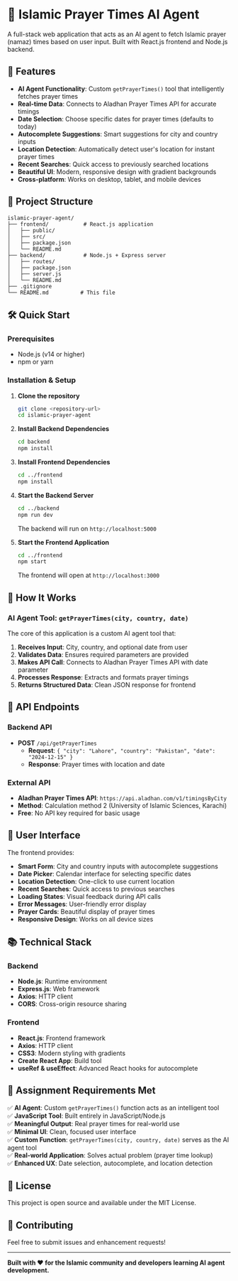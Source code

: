 # 🕌 Islamic Prayer Times AI Agent

A full-stack web application that acts as an AI agent to fetch Islamic prayer (namaz) times based on user input. Built with React.js frontend and Node.js backend.

## 🚀 Features

- **AI Agent Functionality**: Custom `getPrayerTimes()` tool that intelligently fetches prayer times
- **Real-time Data**: Connects to Aladhan Prayer Times API for accurate timings
- **Date Selection**: Choose specific dates for prayer times (defaults to today)
- **Autocomplete Suggestions**: Smart suggestions for city and country inputs
- **Location Detection**: Automatically detect user's location for instant prayer times
- **Recent Searches**: Quick access to previously searched locations
- **Beautiful UI**: Modern, responsive design with gradient backgrounds
- **Cross-platform**: Works on desktop, tablet, and mobile devices

## 📁 Project Structure

```
islamic-prayer-agent/
├── frontend/           # React.js application
│   ├── public/
│   ├── src/
│   ├── package.json
│   └── README.md
├── backend/            # Node.js + Express server
│   ├── routes/
│   ├── package.json
│   ├── server.js
│   └── README.md
├── .gitignore
└── README.md          # This file
```

## 🛠️ Quick Start

### Prerequisites
- Node.js (v14 or higher)
- npm or yarn

### Installation & Setup

1. **Clone the repository**
   ```bash
   git clone <repository-url>
   cd islamic-prayer-agent
   ```

2. **Install Backend Dependencies**
   ```bash
   cd backend
   npm install
   ```

3. **Install Frontend Dependencies**
   ```bash
   cd ../frontend
   npm install
   ```

4. **Start the Backend Server**
   ```bash
   cd ../backend
   npm run dev
   ```
   The backend will run on `http://localhost:5000`

5. **Start the Frontend Application**
   ```bash
   cd ../frontend
   npm start
   ```
   The frontend will open at `http://localhost:3000`

## 🎯 How It Works

### AI Agent Tool: `getPrayerTimes(city, country, date)`

The core of this application is a custom AI agent tool that:

1. **Receives Input**: City, country, and optional date from user
2. **Validates Data**: Ensures required parameters are provided
3. **Makes API Call**: Connects to Aladhan Prayer Times API with date parameter
4. **Processes Response**: Extracts and formats prayer timings
5. **Returns Structured Data**: Clean JSON response for frontend

## 🔧 API Endpoints

### Backend API
- **POST** `/api/getPrayerTimes`
  - **Request**: `{ "city": "Lahore", "country": "Pakistan", "date": "2024-12-15" }`
  - **Response**: Prayer times with location and date

### External API
- **Aladhan Prayer Times API**: `https://api.aladhan.com/v1/timingsByCity`
- **Method**: Calculation method 2 (University of Islamic Sciences, Karachi)
- **Free**: No API key required for basic usage

## 🎨 User Interface

The frontend provides:
- **Smart Form**: City and country inputs with autocomplete suggestions
- **Date Picker**: Calendar interface for selecting specific dates
- **Location Detection**: One-click to use current location
- **Recent Searches**: Quick access to previous searches
- **Loading States**: Visual feedback during API calls
- **Error Messages**: User-friendly error display
- **Prayer Cards**: Beautiful display of prayer times
- **Responsive Design**: Works on all device sizes

## 📚 Technical Stack

### Backend
- **Node.js**: Runtime environment
- **Express.js**: Web framework
- **Axios**: HTTP client
- **CORS**: Cross-origin resource sharing

### Frontend
- **React.js**: Frontend framework
- **Axios**: HTTP client
- **CSS3**: Modern styling with gradients
- **Create React App**: Build tool
- **useRef & useEffect**: Advanced React hooks for autocomplete

## 🎯 Assignment Requirements Met

✅ **AI Agent**: Custom `getPrayerTimes()` function acts as an intelligent tool  
✅ **JavaScript Tool**: Built entirely in JavaScript/Node.js  
✅ **Meaningful Output**: Real prayer times for real-world use  
✅ **Minimal UI**: Clean, focused user interface  
✅ **Custom Function**: `getPrayerTimes(city, country, date)` serves as the AI agent tool  
✅ **Real-world Application**: Solves actual problem (prayer time lookup)  
✅ **Enhanced UX**: Date selection, autocomplete, and location detection  

## 📄 License

This project is open source and available under the MIT License.

## 🤝 Contributing

Feel free to submit issues and enhancement requests!

---

**Built with ❤️ for the Islamic community and developers learning AI agent development.** 